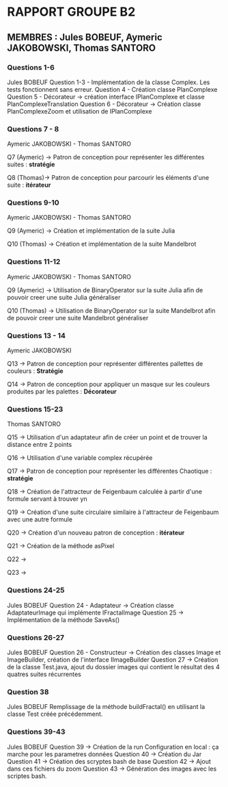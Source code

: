 # RAPPORT GROUPE B2

## MEMBRES : Jules BOBEUF, Aymeric JAKOBOWSKI, Thomas SANTORO

### Questions 1-6
Jules BOBEUF
Question 1-3 - Implémentation de la classe Complex. Les tests fonctionnent sans erreur.
Question 4 - Création classe PlanComplexe
Question 5 - Décorateur -> création interface IPlanComplexe et classe PlanComplexeTranslation
Question 6 - Décorateur -> Création classe PlanComplexeZoom et utilisation de IPlanComplexe

### Questions 7 - 8
Aymeric JAKOBOWSKI - Thomas SANTORO

Q7 (Aymeric) -> Patron de conception pour représenter les différentes suites : **stratégie**

Q8 (Thomas)-> Patron de conception pour parcourir les éléments d'une suite : **itérateur**

### Questions 9-10
Aymeric JAKOBOWSKI - Thomas SANTORO

Q9 (Aymeric) -> Création et implémentation de la suite Julia

Q10 (Thomas) -> Création et implémentation de la suite Mandelbrot

### Questions 11-12
Aymeric JAKOBOWSKI - Thomas SANTORO

Q9 (Aymeric) -> Utilisation de BinaryOperator sur la suite Julia afin de pouvoir creer une suite Julia généraliser

Q10 (Thomas) -> Utilisation de BinaryOperator sur la suite Mandelbrot afin de pouvoir creer une suite Mandelbrot généraliser

### Questions 13 - 14
Aymeric JAKOBOWSKI

Q13 -> Patron de conception pour représenter différentes pallettes de couleurs : **Stratégie**

Q14 -> Patron de conception pour appliquer un masque sur les couleurs produites par les palettes : **Décorateur**

### Questions 15-23
Thomas SANTORO

Q15 -> Utilisation d'un adaptateur afin de créer un point et de trouver la distance entre 2 points

Q16 -> Utilisation d'une variable complex récupérée

Q17 -> Patron de conception pour représenter les différentes Chaotique  : **stratégie**

Q18 -> Création de l'attracteur de Feigenbaum calculée à partir d'une formule servant à trouver yn

Q19 -> Création d'une suite circulaire similaire à l'attracteur de Feigenbaum avec une autre formule

Q20 -> Création d'un nouveau patron de conception : **itérateur**

Q21 -> Création de la méthode asPixel

Q22 ->

Q23 ->

### Questions 24-25
Jules BOBEUF
Question 24 - Adaptateur -> Création classe AdaptateurImage qui implémente IFractalImage
Question 25 -> Implémentation de la méthode SaveAs()

### Questions 26-27
Jules BOBEUF
Question 26 - Constructeur -> Création des classes Image et ImageBuilder, création de l'interface IImageBuilder
Question 27 -> Création de la classe Test.java, ajout du dossier images qui contient le résultat des 4 quatres suites récurrentes

### Question 38
Jules BOBEUF
Remplissage de la méthode buildFractal() en utilisant la classe Test créée précédemment.

### Questions 39-43
Jules BOBEUF
Question 39 -> Création de la run Configuration en local : ça marche pour les parametres données
Question 40 -> Création du Jar
Question 41 -> Création des scryptes bash de base
Question 42 -> Ajout dans ces fichiers du zoom 
Question 43 -> Génération des images avec les scriptes bash.

